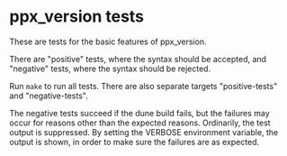 ppx_version tests
=================

These are tests for the basic features of ppx_version.

There are "positive" tests, where the syntax should be accepted, and
"negative" tests, where the syntax should be rejected.

Run `make` to run all tests. There are also separate targets
"positive-tests" and "negative-tests".

The negative tests succeed if the dune build fails, but the failures
may occur for reasons other than the expected reasons. Ordinarily,
the test output is suppressed. By setting the VERBOSE environment
variable, the output is shown, in order to make sure the failures
are as expected.
